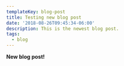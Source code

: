 ```yaml
---
templateKey: blog-post
title: Testing new blog post
date: '2018-08-26T09:45:34-06:00'
description: This is the newest blog post.
tags:
  - blog
---
```

**New blog post!**
